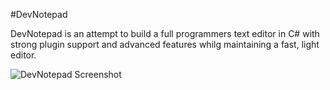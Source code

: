 #DevNotepad

DevNotepad is an attempt to build a full programmers text editor in C# with
strong plugin support and advanced features whilg maintaining a fast, light 
editor.

<img src="http://www.devnotepad.com/wp-content/uploads/2015/04/devnotepad.png" title="DevNotepad Screenshot" />

